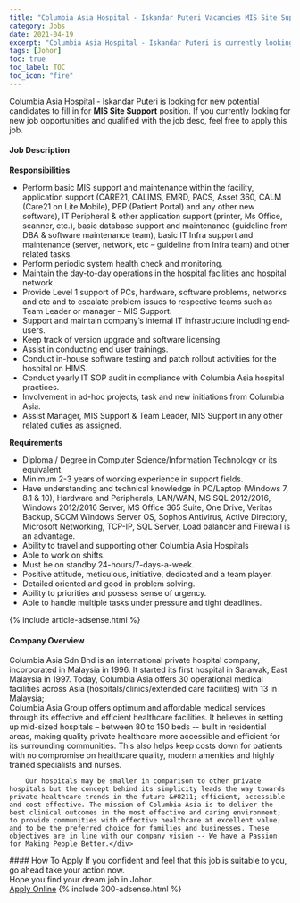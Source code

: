 ```yaml
---
title: "Columbia Asia Hospital - Iskandar Puteri Vacancies MIS Site Support" 
category: Jobs 
date: 2021-04-19 
excerpt: "Columbia Asia Hospital - Iskandar Puteri is currently looking for suitable person to fill in the MIS Site Support which based in Johor" 
tags: [Johor] 
toc: true 
toc_label: TOC 
toc_icon: "fire" 
--- 
```


<p>Columbia Asia Hospital - Iskandar Puteri is looking for new potential candidates to fill in for <b>MIS Site Support</b> position. If you currently looking for new job opportunities and qualified with the job desc, feel free to apply this job.
</p><div><div><h4>Job Description</h4></div><div><div><span><div><div><strong>Responsibilities</strong></div><ul><li>Perform basic MIS support and maintenance within the facility, application support (CARE21, CALIMS, EMRD, PACS, Asset 360, CALM (Care21 on Lite Mobile), PEP (Patient Portal) and any other new software), IT Peripheral &amp; other application support (printer, Ms Office, scanner, etc.), basic database support and maintenance (guideline from DBA &amp; software maintenance team), basic IT Infra support and maintenance (server, network, etc &#8211; guideline from Infra team) and other related tasks.</li><li>Perform periodic system health check and monitoring.</li><li>Maintain the day-to-day operations in the hospital facilities and hospital network.</li><li>Provide Level 1 support of PCs, hardware, software problems, networks and etc and to escalate problem issues to respective teams such as Team Leader or manager &#8211; MIS Support.</li><li>Support and maintain company&#8217;s internal IT infrastructure including end-users.</li><li>Keep track of version upgrade and software licensing.</li><li>Assist in conducting end user trainings.</li><li>Conduct in-house software testing and patch rollout activities for the hospital on HIMS.</li><li>Conduct yearly IT SOP audit in compliance with Columbia Asia hospital practices.</li><li>Involvement in ad-hoc projects, task and new initiations from Columbia Asia.</li><li>Assist Manager, MIS Support &amp; Team Leader, MIS Support in any other related duties as assigned.</li></ul><div><strong>Requirements</strong></div><ul><li>Diploma / Degree in Computer Science/Information Technology or its equivalent.</li><li>Minimum 2-3 years of working experience in support fields.</li><li>Have understanding and technical knowledge in PC/Laptop (Windows 7, 8.1 &amp; 10), Hardware and Peripherals, LAN/WAN, MS SQL 2012/2016, Windows 2012/2016 Server, MS Office 365 Suite, One Drive, Veritas Backup, SCCM Windows Server OS, Sophos Antivirus, Active Directory, Microsoft Networking, TCP-IP, SQL Server, Load balancer and Firewall is an advantage.</li><li>Ability to travel and supporting other Columbia Asia Hospitals</li><li>Able to work on shifts.</li><li>Must be on standby 24-hours/7-days-a-week.</li><li>Positive attitude, meticulous, initiative, dedicated and a team player.</li><li>Detailed oriented and good in problem solving.</li><li>Ability to priorities and possess sense of urgency.</li><li>Able to handle multiple tasks under pressure and tight deadlines.</li></ul></div></span></div></div></div> 
{% include article-adsense.html %} 
<div><div><h4>Company Overview</h4></div><div><div><span><div><div>
<div>
<div>
			Columbia Asia Sdn Bhd is an international private hospital company, incorporated in Malaysia in 1996. It started its first hospital in Sarawak, East Malaysia in 1997. Today, Columbia Asia offers 30 operational medical facilities across Asia (hospitals/clinics/extended care facilities) with 13 in Malaysia;</div>
<div>
			Columbia Asia Group offers optimum and affordable medical services through its effective and efficient healthcare facilities. It believes in setting up mid-sized hospitals &#8211; between 80 to 150 beds -- built in residential areas, making quality private healthcare more accessible and efficient for its surrounding communities. This also helps keep costs down for patients with no compromise on healthcare quality, modern amenities and highly trained specialists and nurses.</div>
		
		Our hospitals may be smaller in comparison to other private hospitals but the concept behind its simplicity leads the way towards private healthcare trends in the future &#8211; efficient, accessible and cost-effective. The mission of Columbia Asia is to deliver the best clinical outcomes in the most effective and caring environment; to provide communities with effective healthcare at excellent value; and to be the preferred choice for families and businesses. These objectives are in line with our company vision -- We have a Passion for Making People Better.</div>
</div></div></span></div></div></div> 
#### How To Apply 
If you confident and feel that this job is suitable to you, go ahead take your action now. <br/> 
Hope you find your dream job in Johor. <br/> 
<a href="https://www.jobstreet.com.my/en/job/mis-site-support-4540806?jobId=jobstreet-my-job-4540806&" class="btn btn--info" target="_blank" rel="nofollow noopenner">Apply Online</a> 
{% include 300-adsense.html %} 